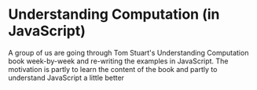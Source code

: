 Understanding Computation (in JavaScript)
=========================================

A group of us are going through Tom Stuart's Understanding Computation book week-by-week and re-writing the examples in JavaScript. 
The motivation is partly to learn the content of the book and partly to understand JavaScript a little better
